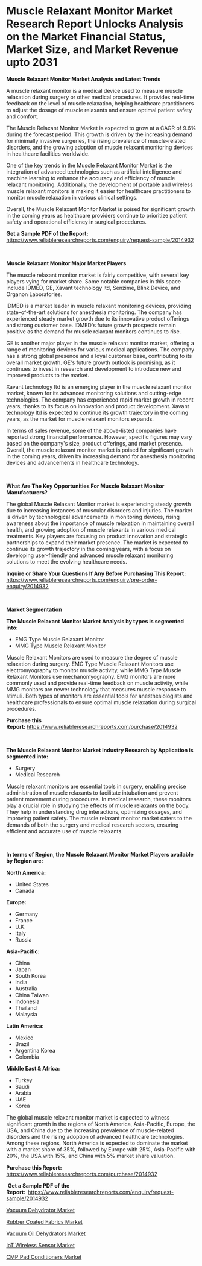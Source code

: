 <p><h1>Muscle Relaxant Monitor Market Research Report Unlocks Analysis on the Market Financial Status, Market Size, and Market Revenue upto 2031</h1></p><p><strong>Muscle Relaxant Monitor Market Analysis and Latest Trends</strong></p>
<p><p>A muscle relaxant monitor is a medical device used to measure muscle relaxation during surgery or other medical procedures. It provides real-time feedback on the level of muscle relaxation, helping healthcare practitioners to adjust the dosage of muscle relaxants and ensure optimal patient safety and comfort.</p><p>The Muscle Relaxant Monitor Market is expected to grow at a CAGR of 9.6% during the forecast period. This growth is driven by the increasing demand for minimally invasive surgeries, the rising prevalence of muscle-related disorders, and the growing adoption of muscle relaxant monitoring devices in healthcare facilities worldwide.</p><p>One of the key trends in the Muscle Relaxant Monitor Market is the integration of advanced technologies such as artificial intelligence and machine learning to enhance the accuracy and efficiency of muscle relaxant monitoring. Additionally, the development of portable and wireless muscle relaxant monitors is making it easier for healthcare practitioners to monitor muscle relaxation in various clinical settings.</p><p>Overall, the Muscle Relaxant Monitor Market is poised for significant growth in the coming years as healthcare providers continue to prioritize patient safety and operational efficiency in surgical procedures.</p></p>
<p><strong>Get a Sample PDF of the Report:&nbsp;</strong> <a href="https://www.reliableresearchreports.com/enquiry/request-sample/2014932">https://www.reliableresearchreports.com/enquiry/request-sample/2014932</a></p>
<p>&nbsp;</p>
<p><strong>Muscle Relaxant Monitor Major Market Players</strong></p>
<p><p>The muscle relaxant monitor market is fairly competitive, with several key players vying for market share. Some notable companies in this space include IDMED, GE, Xavant technology ltd, Senzime, Blink Device, and Organon Laboratories.</p><p>IDMED is a market leader in muscle relaxant monitoring devices, providing state-of-the-art solutions for anesthesia monitoring. The company has experienced steady market growth due to its innovative product offerings and strong customer base. IDMED's future growth prospects remain positive as the demand for muscle relaxant monitors continues to rise.</p><p>GE is another major player in the muscle relaxant monitor market, offering a range of monitoring devices for various medical applications. The company has a strong global presence and a loyal customer base, contributing to its overall market growth. GE's future growth outlook is promising, as it continues to invest in research and development to introduce new and improved products to the market.</p><p>Xavant technology ltd is an emerging player in the muscle relaxant monitor market, known for its advanced monitoring solutions and cutting-edge technologies. The company has experienced rapid market growth in recent years, thanks to its focus on innovation and product development. Xavant technology ltd is expected to continue its growth trajectory in the coming years, as the market for muscle relaxant monitors expands.</p><p>In terms of sales revenue, some of the above-listed companies have reported strong financial performance. However, specific figures may vary based on the company's size, product offerings, and market presence. Overall, the muscle relaxant monitor market is poised for significant growth in the coming years, driven by increasing demand for anesthesia monitoring devices and advancements in healthcare technology.</p></p>
<p>&nbsp;</p>
<p><strong>What Are The Key Opportunities For Muscle Relaxant Monitor Manufacturers?</strong></p>
<p><p>The global Muscle Relaxant Monitor market is experiencing steady growth due to increasing instances of muscular disorders and injuries. The market is driven by technological advancements in monitoring devices, rising awareness about the importance of muscle relaxation in maintaining overall health, and growing adoption of muscle relaxants in various medical treatments. Key players are focusing on product innovation and strategic partnerships to expand their market presence. The market is expected to continue its growth trajectory in the coming years, with a focus on developing user-friendly and advanced muscle relaxant monitoring solutions to meet the evolving healthcare needs.</p></p>
<p><strong>Inquire or Share Your Questions If Any Before Purchasing This Report:</strong> <a href="https://www.reliableresearchreports.com/enquiry/pre-order-enquiry/2014932">https://www.reliableresearchreports.com/enquiry/pre-order-enquiry/2014932</a></p>
<p>&nbsp;</p>
<p><strong>Market Segmentation</strong></p>
<p><strong>The Muscle Relaxant Monitor Market Analysis by types is segmented into:</strong></p>
<p><ul><li>EMG Type Muscle Relaxant Monitor</li><li>MMG Type Muscle Relaxant Monitor</li></ul></p>
<p><p>Muscle Relaxant Monitors are used to measure the degree of muscle relaxation during surgery. EMG Type Muscle Relaxant Monitors use electromyography to monitor muscle activity, while MMG Type Muscle Relaxant Monitors use mechanomyography. EMG monitors are more commonly used and provide real-time feedback on muscle activity, while MMG monitors are newer technology that measures muscle response to stimuli. Both types of monitors are essential tools for anesthesiologists and healthcare professionals to ensure optimal muscle relaxation during surgical procedures.</p></p>
<p><strong>Purchase this Report:&nbsp;</strong><a href="https://www.reliableresearchreports.com/purchase/2014932">https://www.reliableresearchreports.com/purchase/2014932</a></p>
<p>&nbsp;</p>
<p><strong>The Muscle Relaxant Monitor Market Industry Research by Application is segmented into:</strong></p>
<p><ul><li>Surgery</li><li>Medical Research</li></ul></p>
<p><p>Muscle relaxant monitors are essential tools in surgery, enabling precise administration of muscle relaxants to facilitate intubation and prevent patient movement during procedures. In medical research, these monitors play a crucial role in studying the effects of muscle relaxants on the body. They help in understanding drug interactions, optimizing dosages, and improving patient safety. The muscle relaxant monitor market caters to the demands of both the surgery and medical research sectors, ensuring efficient and accurate use of muscle relaxants.</p></p>
<p>&nbsp;</p>
<p><strong>In terms of Region, the Muscle Relaxant Monitor Market Players available by Region are:</strong></p>
<p>
    <p> <strong> North America: </strong>
        <ul>
            <li>United States</li>
            <li>Canada</li>
        </ul>
        </p> 
    <p> <strong> Europe: </strong>
        <ul>
            <li>Germany</li>
            <li>France</li>
            <li>U.K.</li>
            <li>Italy</li>
            <li>Russia</li>
        </ul>
        </p> 
    <p> <strong> Asia-Pacific: </strong>
        <ul>
            <li>China</li>
            <li>Japan</li>
            <li>South Korea</li>
            <li>India</li>
            <li>Australia</li>
            <li>China Taiwan</li>
            <li>Indonesia</li>
            <li>Thailand</li>
            <li>Malaysia</li>
        </ul>
        </p> 
    <p> <strong> Latin America: </strong>
        <ul>
            <li>Mexico</li>
            <li>Brazil</li>
            <li>Argentina Korea</li>
            <li>Colombia</li>
        </ul>
        </p> 
    <p> <strong> Middle East & Africa: </strong>
        <ul>
            <li>Turkey</li>
            <li>Saudi</li>
            <li>Arabia</li>
            <li>UAE</li>
            <li>Korea</li>
        </ul>
    </p>
    </p>
<p><p>The global muscle relaxant monitor market is expected to witness significant growth in the regions of North America, Asia-Pacific, Europe, the USA, and China due to the increasing prevalence of muscle-related disorders and the rising adoption of advanced healthcare technologies. Among these regions, North America is expected to dominate the market with a market share of 35%, followed by Europe with 25%, Asia-Pacific with 20%, the USA with 15%, and China with 5% market share valuation.</p></p>
<p><strong>Purchase this Report: </strong><a href="https://www.reliableresearchreports.com/purchase/2014932">https://www.reliableresearchreports.com/purchase/2014932</a></p>
<p>&nbsp;<strong>Get a Sample PDF of the Report:&nbsp;&nbsp;</strong><a href="https://www.reliableresearchreports.com/enquiry/request-sample/2014932">https://www.reliableresearchreports.com/enquiry/request-sample/2014932</a></p>
<p><strong></strong></p>
<p><p><a href="https://meowing-lemming-dd3.notion.site/Vacuum-Dehydrator-Market-with-the-goal-of-estimating-the-market-size-and-future-growth-potential-of--1fa10e10b61b472da7c5fab29ac34da5">Vacuum Dehydrator Market</a></p><p><a href="https://view.publitas.com/reportprime-1/rubber-coated-fabrics-market-analysis-and-market-size-global-industry-overview-market-segmentation-and-forecast-2024-to-2031/">Rubber Coated Fabrics Market</a></p><p><a href="https://unruly-ladybug-44b.notion.site/Vacuum-Oil-Dehydrators-Market-Size-Market-Trends-and-Growth-Outlook-forecasted-for-period-from-202-ea29355ff9844544a4375a68ac3ffa86">Vacuum Oil Dehydrators Market</a></p><p><a href="https://shimmer-gardenia-37a.notion.site/IoT-Wireless-Sensor-Market-Provides-a-Comprehensive-Analysis-Including-a-Macro-Overview-of-the-Marke-371e2d1f1b264f0ca80762ba0bb88c19">IoT Wireless Sensor Market</a></p><p><a href="https://view.publitas.com/reportprime-1/cmp-pad-conditioners-market-analysis-and-market-size-global-industry-overview-market-segmentation-and-forecast-2024-to-2031/">CMP Pad Conditioners Market</a></p></p>